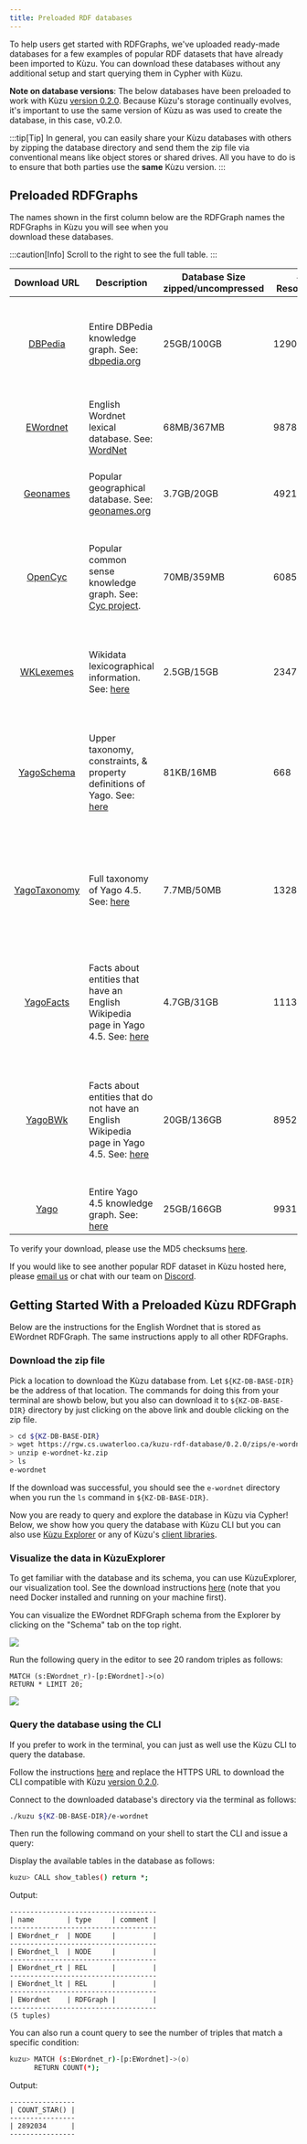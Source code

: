 ```yaml
---
title: Preloaded RDF databases
---
```


To help users get started with RDFGraphs, we've uploaded ready-made databases for a few
examples of popular RDF datasets that have already been imported to Kùzu.
You can download these databases without any additional setup and start querying them in Cypher with Kùzu. 

**Note on database versions**: The below databases have been preloaded to work with Kùzu [version 0.2.0](https://github.com/kuzudb/kuzu/releases/tag/v0.2.0).
Because Kùzu's storage continually evolves, it's important to use the same version of Kùzu as was used to create the database, in this case, v0.2.0.

:::tip[Tip]
In general, you can easily share your Kùzu databases with others by zipping the database directory and send them the zip file
via conventional means like object stores or shared drives. All you have to do is to ensure that both parties use the **same** Kùzu version.
:::

## Preloaded RDFGraphs

The names shown in the first column below are the RDFGraph names the RDFGraphs in Kùzu you will see when you  
download these databases.

:::caution[Info]
Scroll to the right to see the full table.
:::

<div class="scroll-table">

| Download URL | Description | Database Size<br/>zipped/uncompressed | # Resources | # Literals | # Triples | License                                                                                                                                                                         | Details                                                                                                                                  |                                                                                                                                                                                                         
|:----------------------:|------------------------------------------------------------------------------------------------------------------------------------------------------------------------------------|--------------------------------------|-------------|------------|-----------|---------------------------------------------------------------------------------------------------------------------------------------------------------------------------------|------------------------------------------------------------------------------------------------------------------------------------------|
| [DBPedia](https://rgw.cs.uwaterloo.ca/kuzu-rdf-database/0.2.0/zips/dbpedia.zip)      | Entire DBPedia knowledge graph. See: [dbpedia.org](https://www.dbpedia.org/)                                                                                       |  25GB/100GB                      | 129037240                                   | 344778409          | 867469010        | [CC 3.0](https://creativecommons.org/licenses/by-sa/3.0/) and [GNU Free Doc](https://en.wikipedia.org/wiki/Wikipedia:Text_of_the_GNU_Free_Documentation_License). See [here](https://www.dbpedia.org/about/). | Converted from latest core DBPedia dump on Feb 15-2024 from [here](https://databus.dbpedia.org/dbpedia/collections/latest-core).                                                                                                                                     |
| [EWordnet](https://rgw.cs.uwaterloo.ca/kuzu-rdf-database/0.2.0/zips/e-wordnet-kz.zip)     | English Wordnet lexical database. See: [WordNet](https://wordnet.princeton.edu/)                                                                                                   | 68MB/367MB                           | 987816      | 494916     | 2892034   | [CC 4.0](https://creativecommons.org/licenses/by/4.0/)                                                                                                                          | Converted from this [english-wordnet-2023.ttl.gz file](https://en-word.net).                                                             |
| [Geonames](https://rgw.cs.uwaterloo.ca/kuzu-rdf-database/0.2.0/zips/geonames-kz.zip)     | Popular geographical database. See: [geonames.org](https://www.geonames.org/)                                                                                                              | 3.7GB/20GB                           | 49213751    | 63882790   | 181846462 | [CC 4.0](https://creativecommons.org/licenses/by/4.0/)                                                                                                                          | Converted from this [all-geonames-rdf.zip file](http://download.geonames.org/all-geonames-rdf.zip).                                      |
| [OpenCyc](https://rgw.cs.uwaterloo.ca/kuzu-rdf-database/0.2.0/zips/opencyc-kz.zip)      | Popular common sense knowledge graph. See: [Cyc project](https://en.wikipedia.org/wiki/Cyc).                                                                                | 70MB/359MB                           | 608573      | 1083192    | 2413894   | [CC](https://opendefinition.org/licenses/cc-by/)                                                                                                                                | Converted from this [opencyc-latest.owl.gz file](https://old.datahub.io/dataset/opencyc). Skipped 43755 triples with malformed integers. |
| [WKLexemes](https://rgw.cs.uwaterloo.ca/kuzu-rdf-database/0.2.0/zips/wikidata-lexemes-kz.zip)    | Wikidata lexicographical information. See: [here](https://www.wikidata.org/wiki/Wikidata:Lexicographical_data/Documentation) | 2.5GB/15GB                           | 23477554    | 42780808   | 162821310 | [CC 3.0](https://creativecommons.org/licenses/by-sa/3.0/)                                                                                                                       | Converted from this [wikidata-20240209-lexemes-BETA.ttl.gz file](https://dumps.wikimedia.org/wikidatawiki/entities/20240209/).           |
| [YagoSchema](https://rgw.cs.uwaterloo.ca/kuzu-rdf-database/0.2.0/zips/yago-4.5-schema-kz.zip)   | Upper taxonomy, constraints, & property definitions of Yago. See: [here](https://yago-knowledge.org/downloads/yago-4-5)                                                            | 81KB/16MB                            | 668         | 48         | 1085      | [CC 3.0](https://creativecommons.org/licenses/by-sa/3.0/)                                                                                                                       | Converted from the yago-schema.ttl file extracted from this [yago-4.5.0.2.zip file](https://yago-knowledge.org/data/yago4.5/).           |
| [YagoTaxonomy](https://rgw.cs.uwaterloo.ca/kuzu-rdf-database/0.2.0/zips/yago-4.5-taxonomy-kz.zip) | Full taxonomy of Yago 4.5. See: [here](https://yago-knowledge.org/downloads/yago-4-5)                                                                                              | 7.7MB/50MB                           | 132883      | 0          | 166366    | [CC 3.0](https://creativecommons.org/licenses/by-sa/3.0/)                                                                                                                       | Converted from the yago-taxonomy.ttl file extracted from this [yago-4.5.0.2.zip file](https://yago-knowledge.org/data/yago4.5/).         |
| [YagoFacts](https://rgw.cs.uwaterloo.ca/kuzu-rdf-database/0.2.0/zips/yago-4.5-facts-kz.zip)    | Facts about entities that have an English Wikipedia page in Yago 4.5. See: [here](https://yago-knowledge.org/downloads/yago-4-5)                                                   | 4.7GB/31GB                           | 11138914    | 284724159  | 312652091 | [CC 3.0](https://creativecommons.org/licenses/by-sa/3.0/)                                                                                                                       | Converted from the yago-facts.ttl file extracted from this [yago-4.5.0.2.zip file](https://yago-knowledge.org/data/yago4.5/).            |
| [YagoBWk](https://rgw.cs.uwaterloo.ca/kuzu-rdf-database/0.2.0/zips/yago-4.5-beyond-wikipedia-kz.zip)      | Facts about entities that do not have an English Wikipedia page in Yago 4.5. See: [here](https://yago-knowledge.org/downloads/yago-4-5)                                            | 20GB/136GB                                | 89522405          | 1322909879         | 1472516819        | [CC 3.0](https://creativecommons.org/licenses/by-sa/3.0/)                                                                                                                       | Converted from the yago-beyond-wikipedia.ttl file extracted from this [yago-4.5.0.2.zip file](https://yago-knowledge.org/data/yago4.5/). |
| [Yago](https://rgw.cs.uwaterloo.ca/kuzu-rdf-database/0.2.0/zips/yago-all-kz.zip)         | Entire Yago 4.5 knowledge graph. See: [here](https://yago-knowledge.org/downloads/yago-4-5)                                                                                        | 25GB/166GB                                   | 99313897          | 1607634086         | 1785336361        | [CC 3.0](https://creativecommons.org/licenses/by-sa/3.0/)                                                                                                                       | Union of the above 4 Yago files.                                                                                                         |

</div>

To verify your download, please use the MD5 checksums [here](https://rgw.cs.uwaterloo.ca/kuzu-rdf-database/0.2.0/md5.txt).

If you would like to see another popular RDF dataset in Kùzu hosted here, please [email us](mailto:contact@kuzudb.com)
or chat with our team on [Discord](https://discord.gg/jw7xN2ZhJB).

## Getting Started With a Preloaded Kùzu RDFGraph

Below are the instructions for the English Wordnet that is stored as EWordnet RDFGraph. 
The same instructions apply to all other RDFGraphs.

### Download the zip file

Pick a location to download the Kùzu database from. Let `${KZ-DB-BASE-DIR}` be the address of that location. 
The commands for doing this from your terminal are showb below, but you also can download it to `${KZ-DB-BASE-DIR}` directory 
by just clicking on the above link and double clicking on the zip file.

```bash
> cd ${KZ-DB-BASE-DIR}
> wget https://rgw.cs.uwaterloo.ca/kuzu-rdf-database/0.2.0/zips/e-wordnet-kz.zip
> unzip e-wordnet-kz.zip
> ls 
e-wordnet
```

If the download was successful, you should see the `e-wordnet` directory when you run the `ls` command in `${KZ-DB-BASE-DIR}`.

Now you are ready to query and explore the database in Kùzu via Cypher! Below, we show how you
query the database with Kùzu CLI but you can also use
[Kùzu Explorer](../visualization/index.md) or any of Kùzu's [client libraries](../client-apis/index.md).

### Visualize the data in KùzuExplorer

To get familiar with the database and its schema, you can use KùzuExplorer, our visualization tool.
See the download instructions [here](https://github.com/kuzudb/explorer?tab=readme-ov-file#option-1-using-an-existing-database)
(note that you need Docker installed and running on your machine first).

You can visualize the EWordnet RDFGraph schema from the Explorer by clicking on the "Schema" tab
on the top right.

<Image src="/img/rdfgraphs/rdf-wordnet-schema.png" />

Run the following query in the editor to see 20 random triples as follows:

```cypher
MATCH (s:EWordnet_r)-[p:EWordnet]->(o)
RETURN * LIMIT 20;
```

<Image src="/img/rdfgraphs/rdf-wordnet-viz.png" />

### Query the database using the CLI

If you prefer to work in the terminal, you can just as well use the Kùzu CLI to query the database.

Follow the instructions [here](../installation#command-line-shell) and replace the HTTPS URL
to download the CLI compatible with Kùzu [version 0.2.0](https://github.com/kuzudb/kuzu/releases/tag/v0.2.0).

Connect to the downloaded database's directory via the terminal as follows:

```bash
./kuzu ${KZ-DB-BASE-DIR}/e-wordnet
```

Then run the following command on your shell to start the CLI and issue a query:

Display the available tables in the database as follows:

```bash
kuzu> CALL show_tables() return *;
```

Output:
```
------------------------------------
| name        | type     | comment |
------------------------------------
| EWordnet_r  | NODE     |         |
------------------------------------
| EWordnet_l  | NODE     |         |
------------------------------------
| EWordnet_rt | REL      |         |
------------------------------------
| EWordnet_lt | REL      |         |
------------------------------------
| EWordnet    | RDFGraph |         |
------------------------------------
(5 tuples)
```

You can also run a count query to see the number of triples that match a specific condition:
```bash
kuzu> MATCH (s:EWordnet_r)-[p:EWordnet]->(o)
      RETURN COUNT(*);
```

Output:
```
----------------
| COUNT_STAR() |
----------------
| 2892034      |
----------------
```
